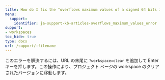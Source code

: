 ```yaml
---
title: How do I fix the "overflows maximum values of a signed 64 bits integer" error?
menu:
  support:
    identifier: ja-support-kb-articles-overflows_maximum_values_error
support:
- workspaces
toc_hide: true
type: docs
url: /support/:filename
---
```


このエラーを解決するには、URL の末尾に `?workspace=clear` を追加して Enter キーを押します。この操作により、プロジェクト ページの workspace のクリアされたバージョンに移動します。
